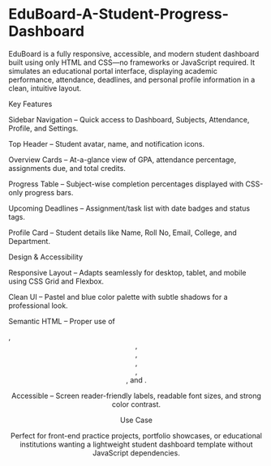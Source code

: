 # EduBoard-A-Student-Progress-Dashboard



EduBoard is a fully responsive, accessible, and modern student dashboard built using only HTML and CSS—no frameworks or JavaScript required. It simulates an educational portal interface, displaying academic performance, attendance, deadlines, and personal profile information in a clean, intuitive layout.

Key Features

Sidebar Navigation – Quick access to Dashboard, Subjects, Attendance, Profile, and Settings.

Top Header – Student avatar, name, and notification icons.

Overview Cards – At-a-glance view of GPA, attendance percentage, assignments due, and total credits.

Progress Table – Subject-wise completion percentages displayed with CSS-only progress bars.

Upcoming Deadlines – Assignment/task list with date badges and status tags.

Profile Card – Student details like Name, Roll No, Email, College, and Department.

Design & Accessibility

Responsive Layout – Adapts seamlessly for desktop, tablet, and mobile using CSS Grid and Flexbox.

Clean UI – Pastel and blue color palette with subtle shadows for a professional look.

Semantic HTML – Proper use of <nav>, <header>, <section>, <article>, <aside>, <footer>, and <table>.

Accessible – Screen reader-friendly labels, readable font sizes, and strong color contrast.

Use Case

Perfect for front-end practice projects, portfolio showcases, or educational institutions wanting a lightweight student dashboard template without JavaScript dependencies.

